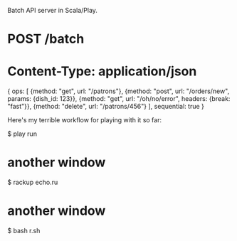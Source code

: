Batch API server in Scala/Play.

# POST /batch
# Content-Type: application/json

{
  ops: [
    {method: "get",    url: "/patrons"},
    {method: "post",   url: "/orders/new",  params: {dish_id: 123}},
    {method: "get",    url: "/oh/no/error", headers: {break: "fast"}},
    {method: "delete", url: "/patrons/456"}
  ],
  sequential: true
}


Here's my terrible workflow for playing with it so far:

$ play run

# another window

$ rackup echo.ru

# another window

$ bash r.sh
